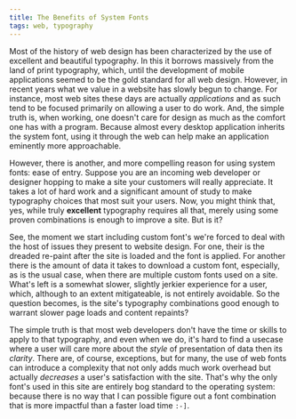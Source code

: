 ```yaml
---
title: The Benefits of System Fonts
tags: web, typography
---
```



Most of the history of web design has been characterized by the use of excellent
and beautiful typography. In this it borrows massively from the land of print
typography, which, until the development of mobile applications seemed to be the
gold standard for all web design. However, in recent years what we value in a
website has slowly begun to change. For instance, most web sites these days are
actually *applications* and as such tend to be focused primarily on allowing a
user to do work. And, the simple truth is, when working, one doesn't care for
design as much as the comfort one has with a program. Because almost every
desktop application inherits the system font, using it through the web can help
make an application eminently more approachable.

However, there is another, and more compelling reason for using system fonts:
ease of entry. Suppose you are an incoming web developer or designer hopping to
make a site your customers will really appreciate. It takes a lot of hard work
and a significant amount of study to make typography choices that most suit your
users. Now, you might think that, yes, while truly **excellent** typography
requires all that, merely using some proven combinations is enough to improve a
site. But is it?

See, the moment we start including custom font's we're forced to deal with the
host of issues they present to website design. For one, their is the dreaded
re-paint after the site is loaded and the font is applied. For another there is
the amount of data it takes to download a custom font, especially, as is the
usual case, when there are multiple custom fonts used on a site. What's left is
a somewhat slower, slightly jerkier experience for a user, which, although to
an extent mitigateable, is not entirely avoidable. So the question becomes, is
the site's typography combinations good enough to warrant slower page loads and
content repaints?

The simple truth is that most web developers don't have the time or skills to
apply to that typography, and even when we do, it's hard to find a usecase where
a user will care more about the *style* of presentation of data then its
*clarity*. There are, of course, exceptions, but for many, the use of web fonts
can introduce a complexity that not only adds much work overhead but actually
*decreases* a user's satisfaction with the site. That's why the only font's used
in this site are entirely bog standard to the operating system: because there is
no way that I can possible figure out a font combination that is more impactful
than a faster load time `:-]`.
